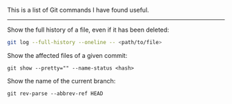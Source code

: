 This is a list of Git commands I have found useful.

- - -

Show the full history of a file, even if it has been deleted:
```sh
git log --full-history --oneline -- <path/to/file>
```

Show the affected files of a given commit:
```
git show --pretty="" --name-status <hash>
```

Show the name of the current branch:
```
git rev-parse --abbrev-ref HEAD
```
